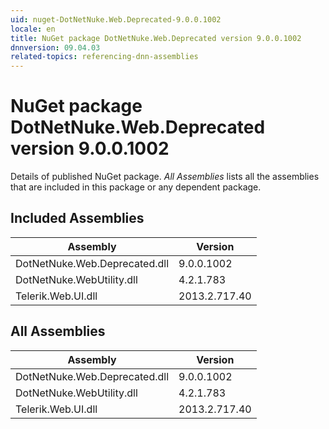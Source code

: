 ```yaml
---
uid: nuget-DotNetNuke.Web.Deprecated-9.0.0.1002
locale: en
title: NuGet package DotNetNuke.Web.Deprecated version 9.0.0.1002
dnnversion: 09.04.03
related-topics: referencing-dnn-assemblies
---
```


# NuGet package DotNetNuke.Web.Deprecated version 9.0.0.1002
Details of published NuGet package.
*All Assemblies* lists all the assemblies that are included in this package or any dependent package.

## Included Assemblies

|Assembly|Version|
|---|---|
|DotNetNuke.Web.Deprecated.dll|9.0.0.1002|
|DotNetNuke.WebUtility.dll|4.2.1.783|
|Telerik.Web.UI.dll|2013.2.717.40|

## All Assemblies

|Assembly|Version|
|---|---|
|DotNetNuke.Web.Deprecated.dll|9.0.0.1002|
|DotNetNuke.WebUtility.dll|4.2.1.783|
|Telerik.Web.UI.dll|2013.2.717.40|

